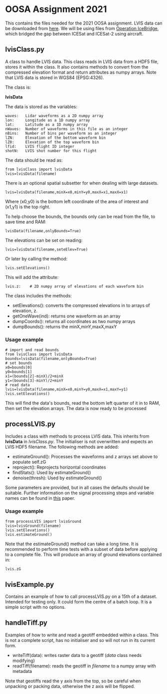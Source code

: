 # OOSA Assignment 2021

This contains the files needed for the 2021 OOSA assignment. LVIS data can be downloaded from [here](https://lvis.gsfc.nasa.gov/Data/Data_Download.html).  We will be using files from [Operation IceBridge](https://www.nasa.gov/mission_pages/icebridge/index.html), which bridged the gap between ICESat and ICESat-2 using aircraft.


## lvisClass.py

A class to handle LVIS data. This class reads in LVIS data from a HDF5 file, stores it within the class. It also contains methods to convert from the compressed elevation format and return attributes as numpy arrays. Note that LVIS data is stored in WGS84 (EPSG:4326).

The class is:

**lvisData**

The data is stored as the variables:

    waves:   Lidar waveforms as a 2D numpy array
    lon:     Longitude as a 1D numpy array
    lat:     Latitude as a 1D numpy array
    nWaves:  Number of waveforms in this file as an integer
    nBins:   Number of bins per waveform as an integer
    lZN:     Elevation of the bottom waveform bin
    lZ0:     Elevation of the top waveform bin
    lfid:    LVIS flight ID integer
    shotN:   LVIS shot number for this flight


The data should be read as:

    from lvisClass import lvisData
    lvis=lvisData(filename)


There is an optional spatial subsetter for when dealing with large datasets.

    lvis=lvisData(filename,minX=x0,minY=y0,maxX=x1,maxX=x1)

Where (x0,y0) is the bottom left coordinate of the area of interest and (x1,y1) is the top right.

To help choose the bounds, the bounds only can be read from the file, to save time and RAM:

    lvisData(filename,onlyBounds=True)


The elevations can be set on reading:

    lvis=lvisData(filename,seteElev=True)

Or later by calling the method:

    lvis.setElevations()

This will add the attribute:

    lvis.z:    # 2D numpy array of elevations of each waveform bin


The class includes the methods:

* setElevations(): converts the compressed elevations in to arrays of elevation, z.
* getOneWave(ind): returns one waveform as an array
* dumpCoords():    returns all coordinates as two numpy arrays
* dumpBounds():    returns the minX,minY,maxX,maxY


### Usage example

    # import and read bounds
    from lvisClass import lvisData
    bounds=lvisData(filename,onlyBounds=True)
    # set bounds
    x0=bounds[0]
    y0=bounds[1]
    x1=(bounds[2]-minX)/2+minX
    y1=(bounds[3]-minY)/2+minY
    # read data
    lvis=lvisData(filename,minX=x0,minY=y0,maxX=x1,maxY=y1)
    lvis.setElevations()

This will find the data's bounds, read the bottom left quarter of it in to RAM, then set the elevation arrays. The data is now ready to be processed


## processLVIS.py

Includes a class with methods to process LVIS data. This inherits from **lvisData** in *lvisClass.py*. The initialiser is not overwritten and expects an LVIS HDF5 filename. The following methods are added:

* estimateGround():    Processes the waveforms and z arrays set above to populate self.zG
* reproject():         Reprojects horizontal coordinates
* findStats():         Used by estimateGround()
* denoise(thresh):     Used by estimateGround()

Some parameters are provided, but in all cases the defaults should be suitable. Further information on the signal processing steps and variable names can be found in [this](https://www.sciencedirect.com/science/article/pii/S0034425716304205) paper.


### Usage example

    from processLVIS import lvisGround
    lvis=lvisGround(filename)
    lvis.setElevations()
    lvis.estimateGround()

Note that the estimateGround() method can take a long time. It is recommended to perform time tests with a subset of data before applying to a complete file. This will produce an array of ground elevations contained in:

    lvis.zG


## lvisExample.py

Contains an example of how to call processLVIS.py on a 15th of a dataset. Intended for testing only. It could form the centre of a batch loop. It is a simple script with no options.


## handleTiff.py

Examples of how to write and read a geotiff embedded within a class. This is not a complete script, has no initialiser and so will not run in its current form.


* writeTiff(data):     writes raster data to a geotiff (*data* class needs modifying)
* readTiff(filename): reads the geotiff in *filename* to a numpy array with metadata

Note that geotiffs read the y axis from the top, so be careful when unpacking or packing data, otherwise the z axis will be flipped.

